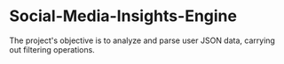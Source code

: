 # Social-Media-Insights-Engine
The project's objective is to analyze and parse user JSON data, carrying out filtering operations.

